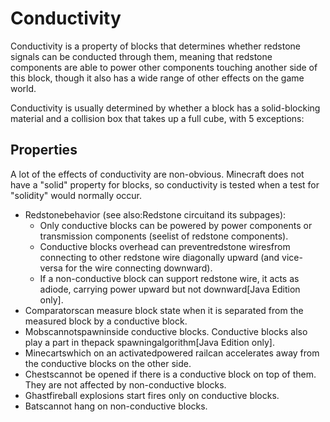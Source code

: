 # Conductivity
Conductivity is a property of blocks that determines whether redstone signals can be conducted through them, meaning that redstone components are able to power other components touching another side of this block, though it also has a wide range of other effects on the game world.

Conductivity is usually determined by whether a block has a solid-blocking material and a collision box that takes up a full cube, with 5 exceptions:

## Properties
A lot of the effects of conductivity are non-obvious. Minecraft does not have a "solid" property for blocks, so conductivity is tested when a test for "solidity" would normally occur.

- Redstonebehavior (see also:Redstone circuitand its subpages):
	- Only conductive blocks can be powered by power components or transmission components (seelist of redstone components).
	- Conductive blocks overhead can preventredstone wiresfrom connecting to other redstone wire diagonally upward (and vice-versa for the wire connecting downward).
	- If a non-conductive block can support redstone wire, it acts as adiode, carrying power upward but not downward‌[Java Edition  only].
- Comparatorscan measure block state when it is separated from the measured block by a conductive block.
- Mobscannotspawninside conductive blocks. Conductive blocks also play a part in thepack spawningalgorithm‌[Java Edition  only].
- Minecartswhich on an activatedpowered railcan accelerates away from the conductive blocks on the other side.
- Chestscannot be opened if there is a conductive block on top of them. They are not affected by non-conductive blocks.
- Ghastfireball explosions start fires only on conductive blocks.
- Batscannot hang on non-conductive blocks.


